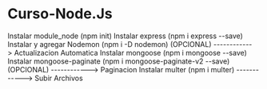 # Curso-Node.Js
Instalar module_node (npm init)
Instalar express (npm i express --save)
Instalar y agregar Nodemon (npm i -D nodemon) (OPCIONAL) ------------> Actualizacion Automatica
Instalar mongoose (npm i mongoose --save)
Instalar mongoose-paginate (npm i mongoose-paginate-v2 --save)  (OPCIONAL) ------------> Paginacion
Instalar multer (npm i multer) ------------> Subir Archivos
